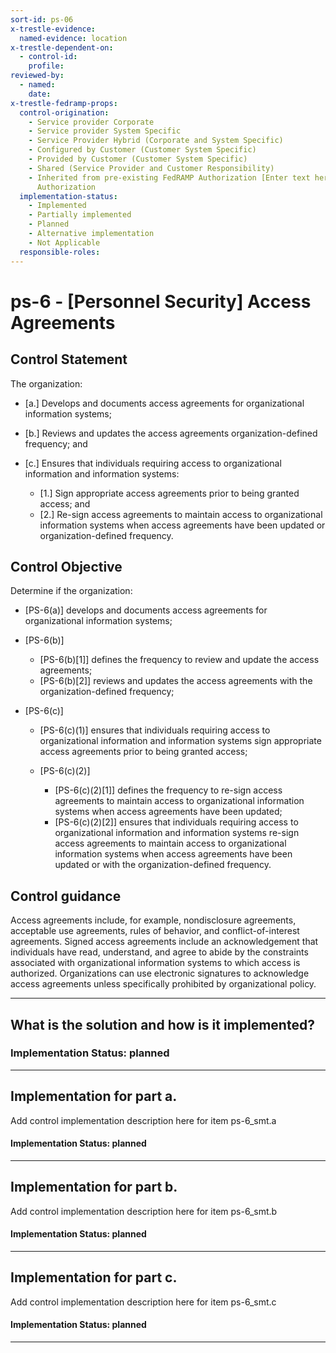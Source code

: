 ```yaml
---
sort-id: ps-06
x-trestle-evidence:
  named-evidence: location
x-trestle-dependent-on:
  - control-id:
    profile:
reviewed-by:
  - named:
    date:
x-trestle-fedramp-props:
  control-origination:
    - Service provider Corporate
    - Service provider System Specific
    - Service Provider Hybrid (Corporate and System Specific)
    - Configured by Customer (Customer System Specific)
    - Provided by Customer (Customer System Specific)
    - Shared (Service Provider and Customer Responsibility)
    - Inherited from pre-existing FedRAMP Authorization [Enter text here], Date of
      Authorization
  implementation-status:
    - Implemented
    - Partially implemented
    - Planned
    - Alternative implementation
    - Not Applicable
  responsible-roles:
---
```


# ps-6 - \[Personnel Security\] Access Agreements

## Control Statement

The organization:

- \[a.\] Develops and documents access agreements for organizational information systems;

- \[b.\] Reviews and updates the access agreements organization-defined frequency; and

- \[c.\] Ensures that individuals requiring access to organizational information and information systems:

  - \[1.\] Sign appropriate access agreements prior to being granted access; and
  - \[2.\] Re-sign access agreements to maintain access to organizational information systems when access agreements have been updated or organization-defined frequency.

## Control Objective

Determine if the organization:

- \[PS-6(a)\] develops and documents access agreements for organizational information systems;

- \[PS-6(b)\]

  - \[PS-6(b)[1]\] defines the frequency to review and update the access agreements;
  - \[PS-6(b)[2]\] reviews and updates the access agreements with the organization-defined frequency;

- \[PS-6(c)\]

  - \[PS-6(c)(1)\] ensures that individuals requiring access to organizational information and information systems sign appropriate access agreements prior to being granted access;
  - \[PS-6(c)(2)\]

    - \[PS-6(c)(2)[1]\] defines the frequency to re-sign access agreements to maintain access to organizational information systems when access agreements have been updated;
    - \[PS-6(c)(2)[2]\] ensures that individuals requiring access to organizational information and information systems re-sign access agreements to maintain access to organizational information systems when access agreements have been updated or with the organization-defined frequency.

## Control guidance

Access agreements include, for example, nondisclosure agreements, acceptable use agreements, rules of behavior, and conflict-of-interest agreements. Signed access agreements include an acknowledgement that individuals have read, understand, and agree to abide by the constraints associated with organizational information systems to which access is authorized. Organizations can use electronic signatures to acknowledge access agreements unless specifically prohibited by organizational policy.

______________________________________________________________________

## What is the solution and how is it implemented?

### Implementation Status: planned

______________________________________________________________________

## Implementation for part a.

Add control implementation description here for item ps-6_smt.a

#### Implementation Status: planned

______________________________________________________________________

## Implementation for part b.

Add control implementation description here for item ps-6_smt.b

#### Implementation Status: planned

______________________________________________________________________

## Implementation for part c.

Add control implementation description here for item ps-6_smt.c

#### Implementation Status: planned

______________________________________________________________________
